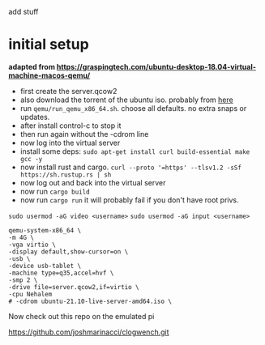 add stuff


# initial setup

__adapted from https://graspingtech.com/ubuntu-desktop-18.04-virtual-machine-macos-qemu/__

* first create the server.qcow2
* also download the torrent of the ubuntu iso. probably from [here](https://ubuntu.com/download/server)
* run `qemu/run_qemu_x86_64.sh`. choose all defaults. no extra snaps or updates.
* after install control-c to stop it
* then run again without the -cdrom line
* now log into the virtual server
* install some deps: `sudo apt-get install curl build-essential make gcc -y`
* now install rust and cargo. `curl --proto '=https' --tlsv1.2 -sSf https://sh.rustup.rs | sh`
* now log out and back into the virtual server
* now run `cargo build`
* now run `cargo run` it will probably fail if you don't have root privs.


`sudo usermod -aG video <username>`
`sudo usermod -aG input <username>`

```
qemu-system-x86_64 \
-m 4G \
-vga virtio \
-display default,show-cursor=on \
-usb \
-device usb-tablet \
-machine type=q35,accel=hvf \
-smp 2 \
-drive file=server.qcow2,if=virtio \
-cpu Nehalem
# -cdrom ubuntu-21.10-live-server-amd64.iso \
```






Now check out this repo on the emulated pi

https://github.com/joshmarinacci/clogwench.git



